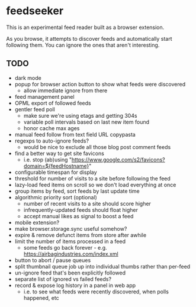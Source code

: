 # feedseeker

This is an experimental feed reader built as a browser extension.

As you browse, it attempts to discover feeds and automatically start following them. You can ignore the ones that aren't interesting.

## TODO

* dark mode
* popup for browser action button to show what feeds were discovered
  * allow immediate ignore from there
* feed management panel
* OPML export of followed feeds
* gentler feed poll
  * make sure we're using etags and getting 304s
  * variable poll intervals based on last new item found
  * honor cache max ages
* manual feed follow from text field URL copypasta
* regexps to auto-ignore feeds?
  * would be nice to exclude all those blog post comment feeds
* find a better way to get site favicons
  * i.e. stop (ab)using "https://www.google.com/s2/favicons?domain=${feedHostname}"
* configurable timespan for display
* threshold for number of visits to a site before following the feed
* lazy-load feed items on scroll so we don't load everything at once
* group items by feed, sort feeds by last update time
* algorithmic priority sort (optional)
  * number of recent visits to a site should score higher
  * infrequently-updated feeds should float higher
  * accept manual likes as signal to boost a feed
* mobile extension?
* make browser.storage.sync useful somehow?
* expire & remove defunct items from store after awhile
* limit the number of items processed in a feed
  * some feeds go back forever - e.g. https://airbagindustries.com/index.xml
* button to abort / pause queues
* split thumbnail queue job up into individual thumbs rather than per-feed
* un-ignore feed that's been explicitly followed
* separate list of ignored vs failed feeds?
* record & expose log history in a panel in web app
  * i.e. to see what feeds were recently discovered, when polls happened, etc

